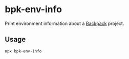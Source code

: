 # bpk-env-info

Print environment information about a [Backpack](http://github.com/skyscanner/backpack) project.

## Usage

```bash
npx bpk-env-info
```
